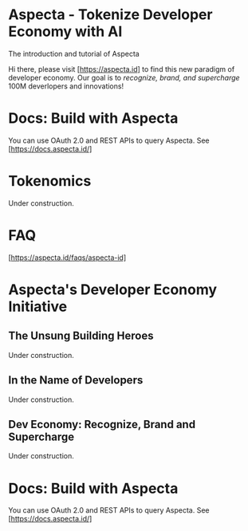 # Aspecta - Tokenize Developer Economy with AI
The introduction and tutorial of Aspecta

Hi there, please visit [https://aspecta.id] to find this new paradigm of developer economy. Our goal is to *recognize, brand, and supercharge* 100M deverlopers and innovations!

# Docs: Build with Aspecta
You can use OAuth 2.0 and REST APIs to query Aspecta. See [https://docs.aspecta.id/]

# Tokenomics
Under construction.

# FAQ
[https://aspecta.id/faqs/aspecta-id]

# Aspecta's Developer Economy Initiative
## The Unsung Building Heroes 
Under construction.

## In the Name of Developers
Under construction.

## Dev Economy: Recognize, Brand and Supercharge
Under construction.

# Docs: Build with Aspecta
You can use OAuth 2.0 and REST APIs to query Aspecta. See [https://docs.aspecta.id/]
